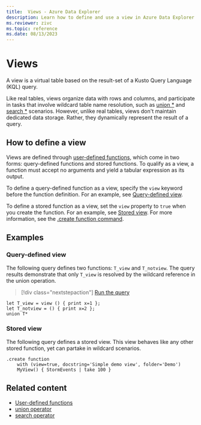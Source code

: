 ```yaml
---
title:  Views - Azure Data Explorer
description: Learn how to define and use a view in Azure Data Explorer.
ms.reviewer: zivc
ms.topic: reference
ms.date: 08/13/2023
---
```

# Views

A view is a virtual table based on the result-set of a Kusto Query Language (KQL) query.

Like real tables, views organize data with rows and columns, and participate in tasks that involve wildcard table name resolution, such as [union *](../../query/union-operator.md) and [search *](../../query/search-operator.md) scenarios. However, unlike real tables, views don't maintain dedicated data storage. Rather, they dynamically represent the result of a query.

## How to define a view

Views are defined through [user-defined functions](../functions/user-defined-functions.md), which come in two forms: query-defined functions and stored functions. To qualify as a view, a function must accept no arguments and yield a tabular expression as its output.

To define a query-defined function as a view, specify the `view` keyword before the function definition. For an example, see [Query-defined view](#query-defined-view).

To define a stored function as a view, set the `view` property to `true` when you create the function. For an example, see [Stored view](#stored-view). For more information, see the [.create function command](../../management/create-function.md).

## Examples

### Query-defined view

The following query defines two functions: `T_view` and `T_notview`. The query results demonstrate that only `T_view` is resolved by the wildcard reference in the union operation.

> [!div class="nextstepaction"]
> <a href="https://dataexplorer.azure.com/clusters/help/databases/Samples?query=H4sIAAAAAAAAA8tJLVEIiS/LTC1XsFUAUxqaCtUKBUWZeSUKFbaGCrXWXDlgNXn5JVBlKCqMQCpK8zLz8xRCtACsbfBqTgAAAA==" target="_blank">Run the query</a>

```kusto
let T_view = view () { print x=1 };
let T_notview = () { print x=2 };
union T*
```

### Stored view

The following query defines a stored view. This view behaves like any other stored function, yet can partake in wildcard scenarios.

```kusto
.create function 
    with (view=true, docstring='Simple demo view', folder='Demo')  
    MyView() { StormEvents | take 100 }
```

## Related content

* [User-defined functions](../functions/user-defined-functions.md)
* [union operator](../../query/union-operator.md)
* [search operator](../../query/search-operator.md)
